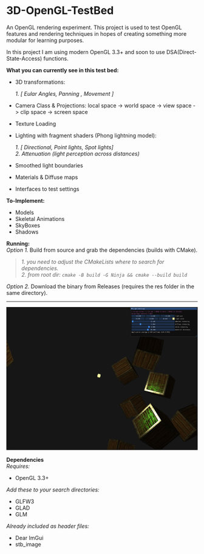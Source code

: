 # 3D-OpenGL-TestBed
An OpenGL rendering experiment.
This project is used to test OpenGL features and rendering techniques in hopes of creating something more modular for learning purposes.

In this project I am using modern OpenGL 3.3+ and soon to use DSA(Direct-State-Access) functions.

**What you can currently see in this test bed:**
* 3D transformations:  

   *1. [ Eular Angles, Panning , Movement ]*  
   
* Camera Class & Projections: local space -> world space -> view space -> clip space -> screen space
* Texture Loading
* Lighting with fragment shaders (Phong lightning model):  

   *1. [ Directional, Point lights, Spot lights]*  
   *2. Attenuation (light perception across distances)*  
   
* Smoothed light boundaries
* Materials & Diffuse maps
* Interfaces to test settings  

**To-Implement:**  
* Models
* Skeletal Animations
* SkyBoxes
* Shadows

**Running:**  
*Option 1.* Build from source and grab the dependencies (builds with CMake).  
>*1. you need to adjust the CMakeLists where to search for dependencies.*  
>*2. from root dir: ```cmake -B build -G Ninja && cmake --build build```*  

*Option 2.* Download the binary from Releases (requires the res folder in the same directory).

---

![alt](https://github.com/eskevv/3D-OpenGL-TestBed/blob/main/preview.png?raw=true)

**Dependencies**  
*Requires:*
* OpenGL 3.3+

*Add these to your search directories:*
* GLFW3
* GLAD
* GLM  

*Already included as header files:*  
* Dear ImGui
* stb_image
